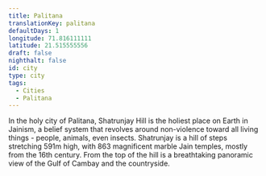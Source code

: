 ```yaml
---
title: Palitana
translationKey: palitana
defaultDays: 1
longitude: 71.816111111
latitude: 21.515555556
draft: false
nighthalt: false
id: city
type: city
tags:
  - Cities
  - Palitana
---
```

In the holy city of Palitana, Shatrunjay Hill is the holiest place on Earth in Jainism, a belief system that revolves around non-violence toward all living things - people, animals, even insects. Shatrunjay is a hill of steps stretching 591m high, with 863 magnificent marble Jain temples, mostly from the 16th century. From the top of the hill is a breathtaking panoramic view of the Gulf of Cambay and the countryside.